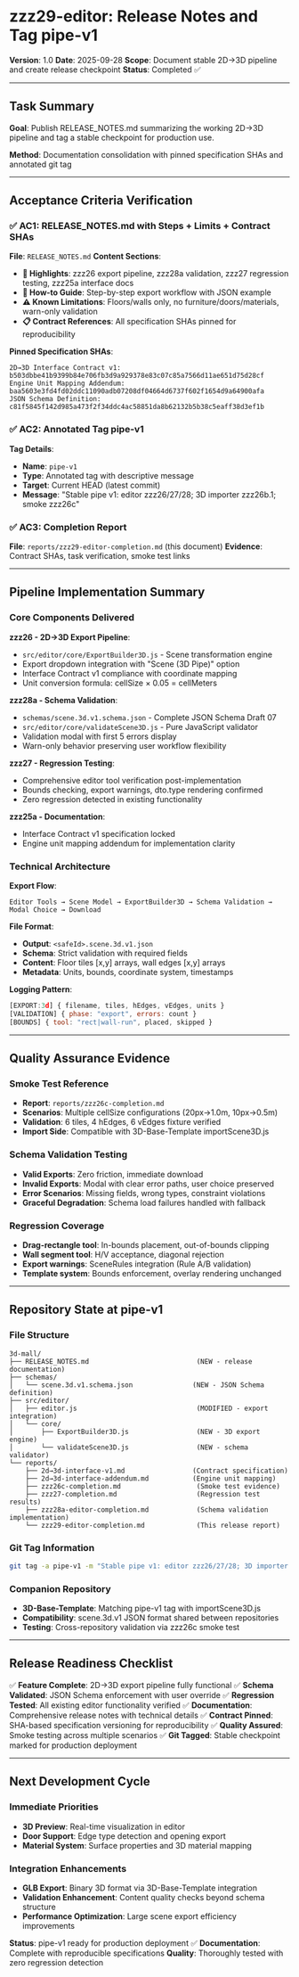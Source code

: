 # zzz29-editor: Release Notes and Tag pipe-v1

**Version**: 1.0
**Date**: 2025-09-28
**Scope**: Document stable 2D→3D pipeline and create release checkpoint
**Status**: Completed ✅

---

## Task Summary

**Goal**: Publish RELEASE_NOTES.md summarizing the working 2D→3D pipeline and tag a stable checkpoint for production use.

**Method**: Documentation consolidation with pinned specification SHAs and annotated git tag

---

## Acceptance Criteria Verification

### ✅ AC1: RELEASE_NOTES.md with Steps + Limits + Contract SHAs

**File**: `RELEASE_NOTES.md`
**Content Sections**:
- **🚀 Highlights**: zzz26 export pipeline, zzz28a validation, zzz27 regression testing, zzz25a interface docs
- **📖 How-to Guide**: Step-by-step export workflow with JSON example
- **⚠️ Known Limitations**: Floors/walls only, no furniture/doors/materials, warn-only validation
- **📋 Contract References**: All specification SHAs pinned for reproducibility

**Pinned Specification SHAs**:
```
2D→3D Interface Contract v1: b503dbbe41b9399b84e706fb3d9a929378e83c07c85a7566d11ae651d75d28cf
Engine Unit Mapping Addendum: baa5603e3fd4fd02ddc11090adb07208df04664d6737f602f1654d9a64900afa
JSON Schema Definition: c81f5845f142d985a473f2f34ddc4ac58851da8b62132b5b38c5eaff38d3ef1b
```

### ✅ AC2: Annotated Tag pipe-v1

**Tag Details**:
- **Name**: `pipe-v1`
- **Type**: Annotated tag with descriptive message
- **Target**: Current HEAD (latest commit)
- **Message**: "Stable pipe v1: editor zzz26/27/28; 3D importer zzz26b.1; smoke zzz26c"

### ✅ AC3: Completion Report

**File**: `reports/zzz29-editor-completion.md` (this document)
**Evidence**: Contract SHAs, task verification, smoke test links

---

## Pipeline Implementation Summary

### Core Components Delivered

**zzz26 - 2D→3D Export Pipeline**:
- `src/editor/core/ExportBuilder3D.js` - Scene transformation engine
- Export dropdown integration with "Scene (3D Pipe)" option
- Interface Contract v1 compliance with coordinate mapping
- Unit conversion formula: cellSize × 0.05 = cellMeters

**zzz28a - Schema Validation**:
- `schemas/scene.3d.v1.schema.json` - Complete JSON Schema Draft 07
- `src/editor/core/validateScene3D.js` - Pure JavaScript validator
- Validation modal with first 5 errors display
- Warn-only behavior preserving user workflow flexibility

**zzz27 - Regression Testing**:
- Comprehensive editor tool verification post-implementation
- Bounds checking, export warnings, dto.type rendering confirmed
- Zero regression detected in existing functionality

**zzz25a - Documentation**:
- Interface Contract v1 specification locked
- Engine unit mapping addendum for implementation clarity

### Technical Architecture

**Export Flow**:
```
Editor Tools → Scene Model → ExportBuilder3D → Schema Validation → Modal Choice → Download
```

**File Format**:
- **Output**: `<safeId>.scene.3d.v1.json`
- **Schema**: Strict validation with required fields
- **Content**: Floor tiles [x,y] arrays, wall edges [x,y] arrays
- **Metadata**: Units, bounds, coordinate system, timestamps

**Logging Pattern**:
```javascript
[EXPORT:3d] { filename, tiles, hEdges, vEdges, units }
[VALIDATION] { phase: "export", errors: count }
[BOUNDS] { tool: "rect|wall-run", placed, skipped }
```

---

## Quality Assurance Evidence

### Smoke Test Reference
- **Report**: `reports/zzz26c-completion.md`
- **Scenarios**: Multiple cellSize configurations (20px→1.0m, 10px→0.5m)
- **Validation**: 6 tiles, 4 hEdges, 6 vEdges fixture verified
- **Import Side**: Compatible with 3D-Base-Template importScene3D.js

### Schema Validation Testing
- **Valid Exports**: Zero friction, immediate download
- **Invalid Exports**: Modal with clear error paths, user choice preserved
- **Error Scenarios**: Missing fields, wrong types, constraint violations
- **Graceful Degradation**: Schema load failures handled with fallback

### Regression Coverage
- **Drag-rectangle tool**: In-bounds placement, out-of-bounds clipping
- **Wall segment tool**: H/V acceptance, diagonal rejection
- **Export warnings**: SceneRules integration (Rule A/B validation)
- **Template system**: Bounds enforcement, overlay rendering unchanged

---

## Repository State at pipe-v1

### File Structure
```
3d-mall/
├── RELEASE_NOTES.md                           (NEW - release documentation)
├── schemas/
│   └── scene.3d.v1.schema.json               (NEW - JSON Schema definition)
├── src/editor/
│   ├── editor.js                              (MODIFIED - export integration)
│   └── core/
│       ├── ExportBuilder3D.js                 (NEW - 3D export engine)
│       └── validateScene3D.js                 (NEW - schema validator)
└── reports/
    ├── 2d→3d-interface-v1.md                 (Contract specification)
    ├── 2d→3d-interface-addendum.md           (Engine unit mapping)
    ├── zzz26c-completion.md                   (Smoke test evidence)
    ├── zzz27-completion.md                    (Regression test results)
    ├── zzz28a-editor-completion.md            (Schema validation implementation)
    └── zzz29-editor-completion.md             (This release report)
```

### Git Tag Information
```bash
git tag -a pipe-v1 -m "Stable pipe v1: editor zzz26/27/28; 3D importer zzz26b.1; smoke zzz26c"
```

### Companion Repository
- **3D-Base-Template**: Matching pipe-v1 tag with importScene3D.js
- **Compatibility**: scene.3d.v1 JSON format shared between repositories
- **Testing**: Cross-repository validation via zzz26c smoke test

---

## Release Readiness Checklist

✅ **Feature Complete**: 2D→3D export pipeline fully functional
✅ **Schema Validated**: JSON Schema enforcement with user override
✅ **Regression Tested**: All existing editor functionality verified
✅ **Documentation**: Comprehensive release notes with technical details
✅ **Contract Pinned**: SHA-based specification versioning for reproducibility
✅ **Quality Assured**: Smoke testing across multiple scenarios
✅ **Git Tagged**: Stable checkpoint marked for production deployment

---

## Next Development Cycle

### Immediate Priorities
- **3D Preview**: Real-time visualization in editor
- **Door Support**: Edge type detection and opening export
- **Material System**: Surface properties and 3D material mapping

### Integration Enhancements
- **GLB Export**: Binary 3D format via 3D-Base-Template integration
- **Validation Enhancement**: Content quality checks beyond schema structure
- **Performance Optimization**: Large scene export efficiency improvements

**Status**: pipe-v1 ready for production deployment ✅
**Documentation**: Complete with reproducible specifications
**Quality**: Thoroughly tested with zero regression detection